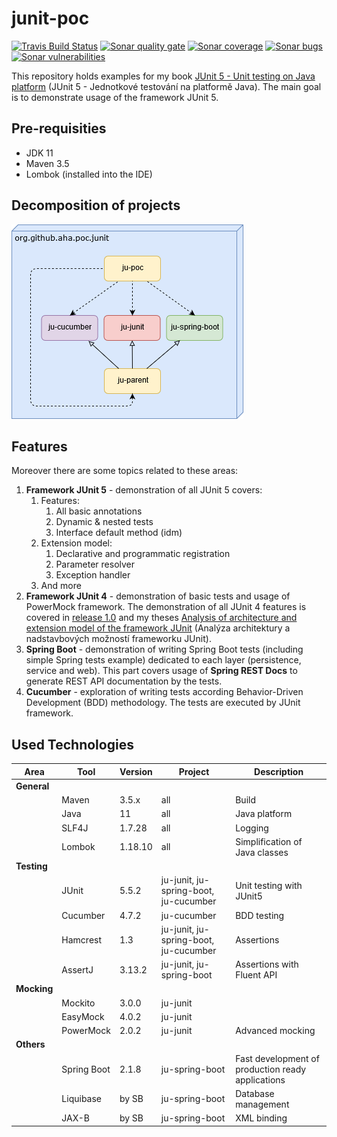 # junit-poc
[![Travis Build Status][travis-image]][travis-url-main] [![Sonar quality gate][sonar-quality-gate]][sonar-url] [![Sonar coverage][sonar-coverage]][sonar-url] [![Sonar bugs][sonar-bugs]][sonar-url] [![Sonar vulnerabilities][sonar-vulnerabilities]][sonar-url]

This repository holds examples for my book [JUnit 5 - Unit testing on Java platform](http://knihy.pecinovsky.cz/54_junit5) (JUnit 5 - Jednotkové testování na platformě Java).
The main goal is to demonstrate usage of the framework JUnit 5.

## Pre-requisities
* JDK 11
* Maven 3.5
* Lombok (installed into the IDE)

## Decomposition of projects
![Build model](build-model.png?raw=true "Build model")

## Features
 Moreover there are some topics related to these areas:
1. **Framework JUnit 5** - demonstration of all JUnit 5 covers:
    1. Features: 
        1. All basic annotations
        1. Dynamic & nested tests
        1. Interface default method (idm)
    1. Extension model:
        1. Declarative and programmatic registration
        1. Parameter resolver
        1. Exception handler
    1. And more
1. **Framework JUnit 4** - demonstration of basic tests and usage of PowerMock framework. The demonstration of all JUnit 4 features is covered in [release 1.0](https://github.com/arnosthavelka/junit-poc/tree/1.0) and my theses [Analysis of architecture and extension model of the framework JUnit](https://theses.cz/id/p7ghon) (Analýza architektury a nadstavbových možností frameworku JUnit).
1. **Spring Boot** - demonstration of writing Spring Boot tests (including simple Spring tests example) dedicated to each layer (persistence, service and web). This part covers usage of **Spring REST Docs** to generate REST API documentation by the tests. 
1. **Cucumber** - exploration of writing tests according Behavior-Driven Development (BDD) methodology. The tests are executed by JUnit framework.

## Used Technologies

| Area        | Tool             | Version      | Project                                | Description                    |
| ----------  | ---------------- | ------------ | -------------------------------------- | ------------------------------ |
| **General** |                  |              |                                        |                                |
|             | Maven            | 3.5.x        | all                                    | Build                          |
|             | Java             | 11           | all                                    | Java platform                  |
|             | SLF4J            | 1.7.28       | all                                    | Logging                        |
|             | Lombok           | 1.18.10      | all                                    | Simplification of Java classes |
| **Testing** |                  |              |                                        |                                |
|             | JUnit            | 5.5.2        | ju-junit, ju-spring-boot, ju-cucumber  | Unit testing with JUnit5       |
|             | Cucumber         | 4.7.2        | ju-cucumber                            | BDD testing                    |
|             | Hamcrest         | 1.3          | ju-junit, ju-spring-boot, ju-cucumber  | Assertions                     |
|             | AssertJ          | 3.13.2       | ju-junit, ju-spring-boot               | Assertions with Fluent API     |
| **Mocking** |                  |              |                                        |                                |
|             | Mockito          | 3.0.0        | ju-junit                               |                                |
|             | EasyMock         | 4.0.2        | ju-junit                               |                                |
|             | PowerMock        | 2.0.2        | ju-junit                               | Advanced mocking               |
| **Others**  |                  |              |                                        |                                |
|             | Spring Boot      | 2.1.8        | ju-spring-boot                         | Fast development of production ready applications |
|             | Liquibase        | by SB        | ju-spring-boot                         | Database management            |
|             | JAX-B            | by SB        | ju-spring-boot                         | XML binding                    |

[travis-url-main]: https://travis-ci.org/arnosthavelka/junit-poc
[travis-image]: https://travis-ci.org/arnosthavelka/junit-poc.svg?branch=develop

[sonar-url]: https://sonarcloud.io/dashboard?id=arnosthavelka_ju-root
[sonar-quality-gate]: https://sonarcloud.io/api/project_badges/measure?project=arnosthavelka_ju-root&metric=alert_status
[sonar-coverage]: https://sonarcloud.io/api/project_badges/measure?project=arnosthavelka_ju-root&metric=coverage
[sonar-bugs]: https://sonarcloud.io/api/project_badges/measure?project=arnosthavelka_ju-root&metric=bugs
[sonar-vulnerabilities]: https://sonarcloud.io/api/project_badges/measure?project=arnosthavelka_ju-root&metric=vulnerabilities
